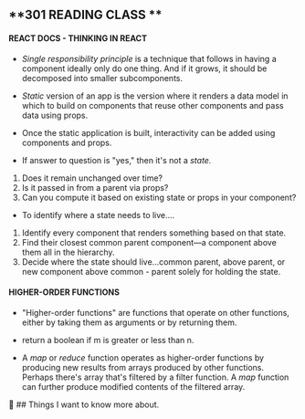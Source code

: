 ## **301 READING CLASS **

#### **REACT DOCS - THINKING IN REACT**

* *Single responsibility principle* is a technique that follows in having a component ideally only do one thing. And if it grows, it should be decomposed  into smaller subcomponents.

* *Static* version of an app is the version where it renders a data model in which to build on components that reuse other components and pass data using props.  

* Once the static application is built, interactivity can be added using components and props.

* If answer to question is "yes," then it's not a *state.*
1. Does it remain unchanged over time?
2. Is it passed in from a parent via props?
3. Can you compute it based on existing state or props in your component?

* To identify where a state needs to live....
1. Identify every component that renders something based on that state.
2. Find their closest common parent component—a component above them all in the hierarchy.
3. Decide where the state should live...common parent, above parent, or new component above common - parent solely for holding the state.

#### **HIGHER-ORDER FUNCTIONS**

* "Higher-order functions" are functions that operate on other functions, either by taking them as arguments or by returning them.

* return a boolean if m is greater or less than n.

* A *map* or *reduce* function operates as higher-order functions by producing new results from arrays produced by other functions. Perhaps there's array that's filtered by a filter function. A *map* function can further produce modified contents of the filtered array.



:thinking: ## Things I want to know more about. 